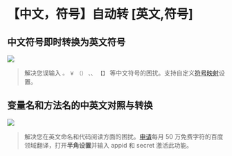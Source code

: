 # 【中文，符号】自动转 [英文,符号]

## 中文符号即时转换为英文符号

![](https://s2.loli.net/2024/06/06/BervLY5GmUtbpfJ.gif)

> 解决您误输入 `。` `￥` `（）` `、、` `【】` 等中文符号的困扰。支持自定义[符号映射](https://github.com/gimjin/banjiao/blob/main/package.json#L110)设置。

## 变量名和方法名的中英文对照与转换

![](https://s2.loli.net/2024/07/26/T94716OdGbQNf2X.gif)

> 解决您在英文命名和代码阅读方面的困扰。[申请](https://fanyi-api.baidu.com/product/12)每月 50 万免费字符的百度领域翻译，打开**半角设置**并输入 appid 和 secret 激活此功能。
